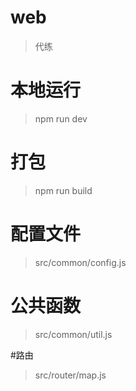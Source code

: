 # web
> 代练

# 本地运行
> npm run dev

# 打包
> npm run build

# 配置文件
> src/common/config.js

# 公共函数
> src/common/util.js

#路由
>src/router/map.js


